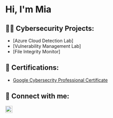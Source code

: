 <h1>Hi, I'm Mia </h1>

<h2>👨‍💻 Cybersecurity Projects:</h2>

  - [Azure Cloud Detection Lab]
  - [Vulnerability Management Lab]
  - [File Integrity Monitor]

<h2> 📄 Certifications:</h2>

- [Google Cybersecrity Professional Certificate](https://www.coursera.org/professional-certificates/google-cybersecurity)
  
<h2> 🤳 Connect with me:</h2>


[<img align="left" alt="JoshMadakor | LinkedIn" width="22px" src="https://cdn.jsdelivr.net/npm/simple-icons@v3/icons/linkedin.svg" />][linkedin]

[linkedin]: https://linkedin.com/in/miahippisley

<!--
**joshmadakor1/joshmadakor1** is a ✨ _special_ ✨ repository because its `README.md` (this file) appears on your GitHub profile.

Here are some ideas to get you started:

- 🔭 I’m currently working on ...
- 🌱 I’m currently learning ...
- 👯 I’m looking to collaborate on ...
- 🤔 I’m looking for help with ...
- 💬 Ask me about ...
- 📫 How to reach me: ...
- 😄 Pronouns: ...
- ⚡ Fun fact: ...
-->
